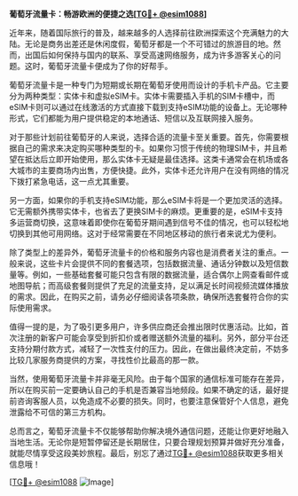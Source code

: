 **葡萄牙流量卡：畅游欧洲的便捷之选[[TG💪+ @esim1088](https://t.me/s/esim1088)]**

近年来，随着国际旅行的普及，越来越多的人选择前往欧洲探索这个充满魅力的大陆。无论是商务出差还是休闲度假，葡萄牙都是一个不可错过的旅游目的地。然而，出国后如何保持与国内的联系、享受高速网络服务，成为许多游客关心的问题。这时，葡萄牙流量卡便成为了你的好帮手。

葡萄牙流量卡是一种专门为短期或长期在葡萄牙使用而设计的手机卡产品。它主要分为两种类型：实体卡和虚拟eSIM卡。实体卡需要插入手机的SIM卡槽中，而eSIM卡则可以通过在线激活的方式直接下载到支持eSIM功能的设备上。无论哪种形式，它们都能为用户提供稳定的本地通话、短信以及互联网接入服务。

对于那些计划前往葡萄牙的人来说，选择合适的流量卡至关重要。首先，你需要根据自己的需求来决定购买哪种类型的卡。如果你习惯于传统的物理SIM卡，并且希望在抵达后立即开始使用，那么实体卡无疑是最佳选择。这类卡通常会在机场或各大城市的主要商场内出售，方便快捷。此外，实体卡还允许用户在没有网络的情况下拨打紧急电话，这一点尤其重要。

另一方面，如果你的手机支持eSIM功能，那么eSIM卡将是一个更加灵活的选择。它无需额外携带实体卡，也省去了更换SIM卡的麻烦。更重要的是，eSIM卡支持多运营商切换，这意味着即使你在葡萄牙期间遇到信号不佳的情况，也可以轻松地切换到其他可用网络。这对于经常需要在不同地区移动的旅行者来说尤为便利。

除了类型上的差异外，葡萄牙流量卡的价格和服务内容也是消费者关注的重点。一般来说，这些卡片会提供不同的套餐选项，包括数据流量、通话分钟数以及短信数量等。例如，一些基础套餐可能只包含有限的数据流量，适合偶尔上网查看邮件或地图导航；而高级套餐则提供了充足的流量支持，足以满足长时间视频流媒体播放的需求。因此，在购买之前，请务必仔细阅读各项条款，确保所选套餐符合你的实际使用需求。

值得一提的是，为了吸引更多用户，许多供应商还会推出限时优惠活动。比如，首次注册的新客户可能会享受到折扣价或者赠送额外流量的福利。另外，部分平台还支持分期付款方式，减轻了一次性支付的压力。因此，在做出最终决定前，不妨多比较几家服务商提供的方案，寻找性价比最高的那一款。

当然，使用葡萄牙流量卡并非毫无风险。由于每个国家的通信标准可能存在差异，所以在购买前一定要确认自己的手机是否兼容当地频段。如果不确定的话，最好提前咨询客服人员，以免造成不必要的损失。同时，也要注意保管好个人信息，避免泄露给不可信的第三方机构。

总而言之，葡萄牙流量卡不仅能够帮助你解决境外通信问题，还能让你更好地融入当地生活。无论你是短暂停留还是长期居住，只要合理规划预算并做好充分准备，就能尽情享受这段美妙旅程。最后，别忘了通过[TG💪+ @esim1088](https://t.me/s/esim1088)获取更多相关信息哦！

[[TG💪+ @esim1088](https://t.me/s/esim1088) ![Image](https://i.postimg.cc/4NQfJmqS/Snipaste-2025-05-13-00-14-12.png)]